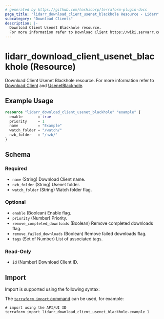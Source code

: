 ```yaml
---
# generated by https://github.com/hashicorp/terraform-plugin-docs
page_title: "lidarr_download_client_usenet_blackhole Resource - Lidarr"
subcategory: "Download Clients"
description: |-
  Download Client Usenet Blackhole resource.
  For more information refer to Download Client https://wiki.servarr.com/lidarr/settings#download-clients and UsenetBlackhole https://wiki.servarr.com/lidarr/supported#usenetblackhole.
---
```


# lidarr_download_client_usenet_blackhole (Resource)

<!-- subcategory:Download Clients -->
Download Client Usenet Blackhole resource.
For more information refer to [Download Client](https://wiki.servarr.com/lidarr/settings#download-clients) and [UsenetBlackhole](https://wiki.servarr.com/lidarr/supported#usenetblackhole).

## Example Usage

```terraform
resource "lidarr_download_client_usenet_blackhole" "example" {
  enable       = true
  priority     = 1
  name         = "Example"
  watch_folder = "/watch/"
  nzb_folder   = "/nzb/"
}
```

<!-- schema generated by tfplugindocs -->
## Schema

### Required

- `name` (String) Download Client name.
- `nzb_folder` (String) Usenet folder.
- `watch_folder` (String) Watch folder flag.

### Optional

- `enable` (Boolean) Enable flag.
- `priority` (Number) Priority.
- `remove_completed_downloads` (Boolean) Remove completed downloads flag.
- `remove_failed_downloads` (Boolean) Remove failed downloads flag.
- `tags` (Set of Number) List of associated tags.

### Read-Only

- `id` (Number) Download Client ID.

## Import

Import is supported using the following syntax:

The [`terraform import` command](https://developer.hashicorp.com/terraform/cli/commands/import) can be used, for example:

```shell
# import using the API/UI ID
terraform import lidarr_download_client_usenet_blackhole.example 1
```

